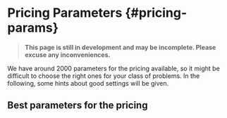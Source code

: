 # Pricing Parameters {#pricing-params}
> **This page is still in development and may be incomplete. Please excuse any inconveniences.**

We have around 2000 parameters for the pricing available, so it might be difficult
to choose the right ones for your class of problems. In the following, some hints
about good settings will be given.

## Best parameters for the pricing

